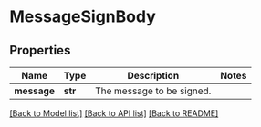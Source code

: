 # MessageSignBody

## Properties
Name | Type | Description | Notes
------------ | ------------- | ------------- | -------------
**message** | **str** | The message to be signed. | 

[[Back to Model list]](../README.md#documentation-for-models) [[Back to API list]](../README.md#documentation-for-api-endpoints) [[Back to README]](../README.md)

